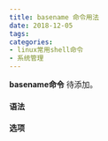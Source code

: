 ```yaml
---
title: basename 命令用法
date: 2018-12-05
tags:
categories: 
- linux常用shell命令
- 系统管理
---
```

**basename命令** 待添加。
<!-- more --> 
#### **语法**


#### **选项**
